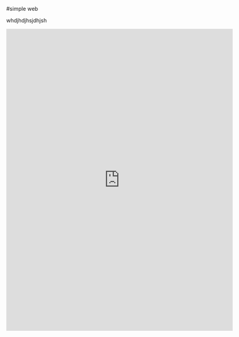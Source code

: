 #simple web

whdjhdjhsjdhjsh

<iframe width="600" height="800" src="https://datastudio.google.com/embed/reporting/1bc70111-2f23-413a-98d4-d4e5135d250e/page/rITIC" frameborder="0" style="border:0" allowfullscreen></iframe>
